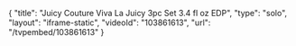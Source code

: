{
    "title": "Juicy Couture Viva La Juicy 3pc Set  3.4 fl oz EDP",
    "type": "solo",
    "layout": "iframe-static",
    "videoId": "103861613",
    "url": "\/tvpembed\/103861613"
}